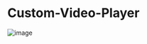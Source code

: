 # Custom-Video-Player


![image](https://user-images.githubusercontent.com/96334868/212553607-9168f4e8-b9ce-4c98-92f2-b3b257ac449f.png)


